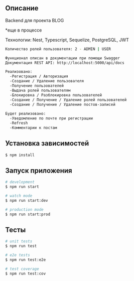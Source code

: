 ## Описание

Backend для проекта BLOG 

*еще в процессе

Технологии: Nest, Typescript, Sequelize, PostgreSQL, JWT

```bash
Количество ролей пользователя: 2 - ADMIN | USER

Функционал описан в документации при помощи Swagger
Документация REST API: http://localhost:5000/api/docs

Реализовано:
  -Регистрация / Авторизация
  -Создание / Удаление пользователя
  -Получение пользователей
  -Выдача ролей пользователям
  -Блокировка / Разблокировка пользователей
  -Создание / Получение / Удаление ролей пользователей
  -Создание / Получение / Удаление постов-записей
  
Будет реализовано:
  -Уведомление по почте при регистрации
  -Refresh
  -Комментарии к постам
```

## Установка зависимостей

```bash
$ npm install
```

## Запуск приложения

```bash
# development
$ npm run start

# watch mode
$ npm run start:dev

# production mode
$ npm run start:prod
```

## Тесты

```bash
# unit tests
$ npm run test

# e2e tests
$ npm run test:e2e

# test coverage
$ npm run test:cov
```
